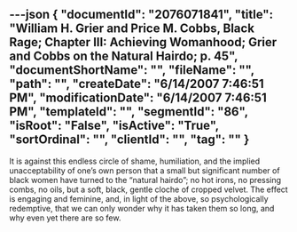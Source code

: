 ---json
{
  "documentId": "2076071841",
  "title": "William H. Grier and Price M. Cobbs, Black Rage; Chapter III: Achieving Womanhood; Grier and Cobbs on the Natural Hairdo; p. 45",
  "documentShortName": "",
  "fileName": "",
  "path": "",
  "createDate": "6/14/2007 7:46:51 PM",
  "modificationDate": "6/14/2007 7:46:51 PM",
  "templateId": "",
  "segmentId": "86",
  "isRoot": "False",
  "isActive": "True",
  "sortOrdinal": "",
  "clientId": "",
  "tag": ""
}
---

It is against this endless circle of shame, humiliation, and the implied unacceptability of one’s own person that a small but significant number of black women have turned to the “natural hairdo”; no hot irons, no pressing combs, no oils, but a soft, black, gentle cloche of cropped velvet. The effect is engaging and feminine, and, in light of the above, so psychologically redemptive, that we can only wonder why it has taken them so long, and why even yet there are so few.
